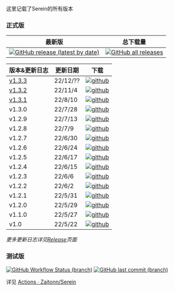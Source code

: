 
这里记载了Serein的所有版本

### 正式版

|                                                                                     最新版                                                                                     |                                                                             总下载量                                                                              |
| :----------------------------------------------------------------------------------------------------------------------------------------------------------------------------: | :---------------------------------------------------------------------------------------------------------------------------------------------------------------: |
| [![GitHub release (latest by date)](https://img.shields.io/github/v/release/Zaitonn/Serein?style=for-the-badge ":no-zoom")](https://github.com/Zaitonn/Serein/releases/latest) | [![GitHub all releases](https://img.shields.io/github/downloads/Zaitonn/Serein/total?style=for-the-badge ":no-zoom")](https://github.com/Zaitonn/Serein/releases) |

| 版本&更新日志                | 更新日期 | 下载                                                                                                                                                                 |
| ---------------------------- | -------- | -------------------------------------------------------------------------------------------------------------------------------------------------------------------- |
| [v1.3.3](Versions/v1.3.3.md) | 22/12/?? | [![github](https://img.shields.io/github/downloads/Zaitonn/Serein/v1.3.3/total?style=flat-square ":no-zoom")](https://github.com/Zaitonn/Serein/releases/tag/v1.3.3) |
| [v1.3.2](Versions/v1.3.2.md) | 22/11/4  | [![github](https://img.shields.io/github/downloads/Zaitonn/Serein/v1.3.2/total?style=flat-square ":no-zoom")](https://github.com/Zaitonn/Serein/releases/tag/v1.3.2) |
| [v1.3.1](Versions/v1.3.1.md) | 22/8/10  | [![github](https://img.shields.io/github/downloads/Zaitonn/Serein/v1.3.1/total?style=flat-square ":no-zoom")](https://github.com/Zaitonn/Serein/releases/tag/v1.3.1) |
| v1.3.0                       | 22/7/28  | [![github](https://img.shields.io/github/downloads/Zaitonn/Serein/v1.3.0/total?style=flat-square ":no-zoom")](https://github.com/Zaitonn/Serein/releases/tag/v1.3.0) |
| v1.2.9                       | 22/7/13  | [![github](https://img.shields.io/github/downloads/Zaitonn/Serein/v1.2.9/total?style=flat-square ":no-zoom")](https://github.com/Zaitonn/Serein/releases/tag/v1.2.9) |
| v1.2.8                       | 22/7/9   | [![github](https://img.shields.io/github/downloads/Zaitonn/Serein/v1.2.8/total?style=flat-square ":no-zoom")](https://github.com/Zaitonn/Serein/releases/tag/v1.2.8) |
| v1.2.7                       | 22/6/30  | [![github](https://img.shields.io/github/downloads/Zaitonn/Serein/v1.2.7/total?style=flat-square ":no-zoom")](https://github.com/Zaitonn/Serein/releases/tag/v1.2.7) |
| v1.2.6                       | 22/6/24  | [![github](https://img.shields.io/github/downloads/Zaitonn/Serein/v1.2.6/total?style=flat-square ":no-zoom")](https://github.com/Zaitonn/Serein/releases/tag/v1.2.6) |
| v1.2.5                       | 22/6/17  | [![github](https://img.shields.io/github/downloads/Zaitonn/Serein/v1.2.5/total?style=flat-square ":no-zoom")](https://github.com/Zaitonn/Serein/releases/tag/v1.2.5) |
| v1.2.4                       | 22/6/15  | [![github](https://img.shields.io/github/downloads/Zaitonn/Serein/v1.2.4/total?style=flat-square ":no-zoom")](https://github.com/Zaitonn/Serein/releases/tag/v1.2.4) |
| v1.2.3                       | 22/6/6   | [![github](https://img.shields.io/github/downloads/Zaitonn/Serein/v1.2.3/total?style=flat-square ":no-zoom")](https://github.com/Zaitonn/Serein/releases/tag/v1.2.3) |
| v1.2.2                       | 22/6/2   | [![github](https://img.shields.io/github/downloads/Zaitonn/Serein/v1.2.2/total?style=flat-square ":no-zoom")](https://github.com/Zaitonn/Serein/releases/tag/v1.2.2) |
| v1.2.1                       | 22/5/31  | [![github](https://img.shields.io/github/downloads/Zaitonn/Serein/v1.2.1/total?style=flat-square ":no-zoom")](https://github.com/Zaitonn/Serein/releases/tag/v1.2.1) |
| v1.2.0                       | 22/5/29  | [![github](https://img.shields.io/github/downloads/Zaitonn/Serein/v1.2.0/total?style=flat-square ":no-zoom")](https://github.com/Zaitonn/Serein/releases/tag/v1.2.0) |
| v1.1.0                       | 22/5/27  | [![github](https://img.shields.io/github/downloads/Zaitonn/Serein/v1.1.0/total?style=flat-square ":no-zoom")](https://github.com/Zaitonn/Serein/releases/tag/v1.1.0) |
| v1.0                         | 22/5/22  | [![github](https://img.shields.io/github/downloads/Zaitonn/Serein/v1.0/total?style=flat-square ":no-zoom")](https://github.com/Zaitonn/Serein/releases/tag/v1.0)     |

*更多更新日志详见[Release](https://github.com/Zaitonn/Serein/releases)页面*

### 测试版

[![GitHub Workflow Status (branch)](https://img.shields.io/github/actions/workflow/status/Zaitonn/Serein/Build.yml?branch=main&style=for-the-badge ":no-zoom")](https://github.com/Zaitonn/Serein/actions/workflows/Build.yml) [![GitHub last commit (branch)](https://img.shields.io/github/last-commit/Zaitonn/Serein/main?style=for-the-badge ":no-zoom")](https://github.com/Zaitonn/Serein/commits/main)

详见 [Actions · Zaitonn/Serein](https://github.com/Zaitonn/Serein/actions/workflows/Build.yml)
